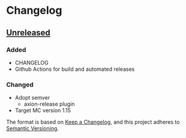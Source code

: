 # Changelog

## [Unreleased]
### Added
- CHANGELOG
- Github Actions for build and automated releases

### Changed
- Adopt semver
  - axion-release plugin
- Target MC version 1.15

The format is based on [Keep a Changelog](https://keepachangelog.com/en/1.0.0/),
and this project adheres to [Semantic Versioning](https://semver.org/spec/v2.0.0.html).

[Unreleased]: https://github.com/SimpleMC/SimpleAnnounce/compare/release-1.0.0...HEAD
[1.0.0]: https://github.com/SimpleMC/SimpleAnnounce/releases/tag/release-1.0.0
